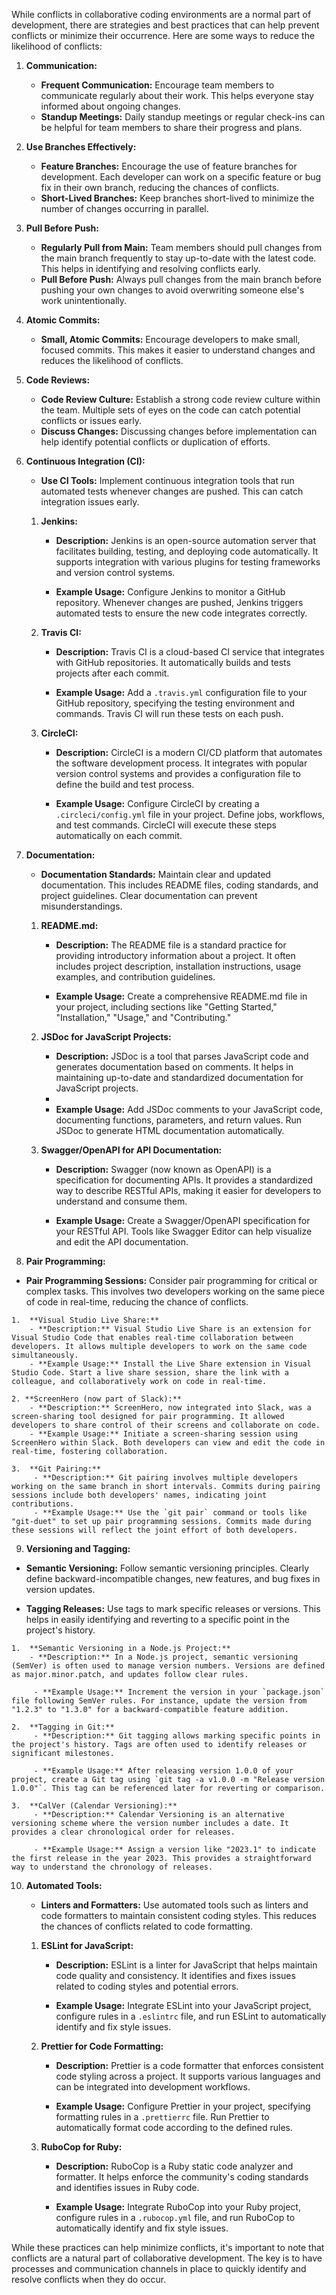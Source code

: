 While conflicts in collaborative coding environments are a normal part of development, there are strategies and best practices that can help prevent conflicts or minimize their occurrence. Here are some ways to reduce the likelihood of conflicts:

1. **Communication:**
   - **Frequent Communication:** Encourage team members to communicate regularly about their work. This helps everyone stay informed about ongoing changes.
   - **Standup Meetings:** Daily standup meetings or regular check-ins can be helpful for team members to share their progress and plans.

2. **Use Branches Effectively:**
   - **Feature Branches:** Encourage the use of feature branches for development. Each developer can work on a specific feature or bug fix in their own branch, reducing the chances of conflicts.
   - **Short-Lived Branches:** Keep branches short-lived to minimize the number of changes occurring in parallel.

3. **Pull Before Push:**
   - **Regularly Pull from Main:** Team members should pull changes from the main branch frequently to stay up-to-date with the latest code. This helps in identifying and resolving conflicts early.
   - **Pull Before Push:** Always pull changes from the main branch before pushing your own changes to avoid overwriting someone else's work unintentionally.

4. **Atomic Commits:**
   - **Small, Atomic Commits:** Encourage developers to make small, focused commits. This makes it easier to understand changes and reduces the likelihood of conflicts.

5. **Code Reviews:**
   - **Code Review Culture:** Establish a strong code review culture within the team. Multiple sets of eyes on the code can catch potential conflicts or issues early.
   - **Discuss Changes:** Discussing changes before implementation can help identify potential conflicts or duplication of efforts.

6. **Continuous Integration (CI):**
   - **Use CI Tools:** Implement continuous integration tools that run automated tests whenever changes are pushed. This can catch integration issues early.

   1. **Jenkins:**
      - **Description:** Jenkins is an open-source automation server that facilitates building, testing, and deploying code automatically. It supports integration with various plugins for testing frameworks and version control systems.
      
      - **Example Usage:** Configure Jenkins to monitor a GitHub repository. Whenever changes are pushed, Jenkins triggers automated tests to ensure the new code integrates correctly.

   2. **Travis CI:**
      - **Description:** Travis CI is a cloud-based CI service that integrates with GitHub repositories. It automatically builds and tests projects after each commit.
      
      - **Example Usage:** Add a `.travis.yml` configuration file to your GitHub repository, specifying the testing environment and commands. Travis CI will run these tests on each push.

   3. **CircleCI:**
      - **Description:** CircleCI is a modern CI/CD platform that automates the software development process. It integrates with popular version control systems and provides a configuration file to define the build and test process.
      
      - **Example Usage:** Configure CircleCI by creating a `.circleci/config.yml` file in your project. Define jobs, workflows, and test commands. CircleCI will execute these steps automatically on each commit.

7. **Documentation:**
   - **Documentation Standards:** Maintain clear and updated documentation. This includes README files, coding standards, and project guidelines. Clear documentation can prevent misunderstandings.

   1.  **README.md:**
        - **Description:** The README file is a standard practice for providing introductory information about a project. It often includes project description, installation instructions, usage examples, and contribution guidelines.
       
       - **Example Usage:** Create a comprehensive README.md file in your project, including sections like "Getting Started," "Installation," "Usage," and "Contributing."

    2.  **JSDoc for JavaScript Projects:**
         - **Description:** JSDoc is a tool that parses JavaScript code and generates documentation based on comments. It helps in maintaining up-to-date and standardized documentation for JavaScript projects.
         - 
         - **Example Usage:** Add JSDoc comments to your JavaScript code, documenting functions, parameters, and return values. Run JSDoc to generate HTML documentation automatically.
     
    1.  **Swagger/OpenAPI for API Documentation:**
        - **Description:** Swagger (now known as OpenAPI) is a specification for documenting APIs. It provides a standardized way to describe RESTful APIs, making it easier for developers to understand and consume them.
        
        - **Example Usage:** Create a Swagger/OpenAPI specification for your RESTful API. Tools like Swagger Editor can help visualize and edit the API documentation.

8.  **Pair Programming:**
   - **Pair Programming Sessions:** Consider pair programming for critical or complex tasks. This involves two developers working on the same piece of code in real-time, reducing the chance of conflicts.
    
    1.  **Visual Studio Live Share:**
        - **Description:** Visual Studio Live Share is an extension for Visual Studio Code that enables real-time collaboration between developers. It allows multiple developers to work on the same code simultaneously.
        - **Example Usage:** Install the Live Share extension in Visual Studio Code. Start a live share session, share the link with a colleague, and collaboratively work on code in real-time.
    
    2. **ScreenHero (now part of Slack):**
        - **Description:** ScreenHero, now integrated into Slack, was a screen-sharing tool designed for pair programming. It allowed developers to share control of their screens and collaborate on code.
        - **Example Usage:** Initiate a screen-sharing session using ScreenHero within Slack. Both developers can view and edit the code in real-time, fostering collaboration.

    3.  **Git Pairing:**
         - **Description:** Git pairing involves multiple developers working on the same branch in short intervals. Commits during pairing sessions include both developers' names, indicating joint contributions.
         - **Example Usage:** Use the `git pair` command or tools like "git-duet" to set up pair programming sessions. Commits made during these sessions will reflect the joint effort of both developers.

9.  **Versioning and Tagging:**
   - **Semantic Versioning:** Follow semantic versioning principles. Clearly define backward-incompatible changes, new features, and bug fixes in version updates.
  
   - **Tagging Releases:** Use tags to mark specific releases or versions. This helps in easily identifying and reverting to a specific point in the project's history.
    
    1.  **Semantic Versioning in a Node.js Project:**
        - **Description:** In a Node.js project, semantic versioning (SemVer) is often used to manage version numbers. Versions are defined as major.minor.patch, and updates follow clear rules.

         - **Example Usage:** Increment the version in your `package.json` file following SemVer rules. For instance, update the version from "1.2.3" to "1.3.0" for a backward-compatible feature addition.

    2.  **Tagging in Git:**
         - **Description:** Git tagging allows marking specific points in the project's history. Tags are often used to identify releases or significant milestones.
   
         - **Example Usage:** After releasing version 1.0.0 of your project, create a Git tag using `git tag -a v1.0.0 -m "Release version 1.0.0"`. This tag can be referenced later for reverting or comparison.

    3.  **CalVer (Calendar Versioning):**
         - **Description:** Calendar Versioning is an alternative versioning scheme where the version number includes a date. It provides a clear chronological order for releases.
  
         - **Example Usage:** Assign a version like "2023.1" to indicate the first release in the year 2023. This provides a straightforward way to understand the chronology of releases.

10. **Automated Tools:**
    - **Linters and Formatters:** Use automated tools such as linters and code formatters to maintain consistent coding styles. This reduces the chances of conflicts related to code formatting.

    1.  **ESLint for JavaScript:**
           - **Description:** ESLint is a linter for JavaScript that helps maintain code quality and consistency. It identifies and fixes issues related to coding styles and potential errors.
  
           - **Example Usage:** Integrate ESLint into your JavaScript project, configure rules in a `.eslintrc` file, and run ESLint to automatically identify and fix style issues.

    2.  **Prettier for Code Formatting:**
           - **Description:** Prettier is a code formatter that enforces consistent code styling across a project. It supports various languages and can be integrated into development workflows.
  
           - **Example Usage:** Configure Prettier in your project, specifying formatting rules in a `.prettierrc` file. Run Prettier to automatically format code according to the defined rules.

    3.  **RuboCop for Ruby:**
           - **Description:** RuboCop is a Ruby static code analyzer and formatter. It helps enforce the community's coding standards and identifies issues in Ruby code.

           - **Example Usage:** Integrate RuboCop into your Ruby project, configure rules in a `.rubocop.yml` file, and run RuboCop to automatically identify and fix style issues.

While these practices can help minimize conflicts, it's important to note that conflicts are a natural part of collaborative development. The key is to have processes and communication channels in place to quickly identify and resolve conflicts when they do occur.




